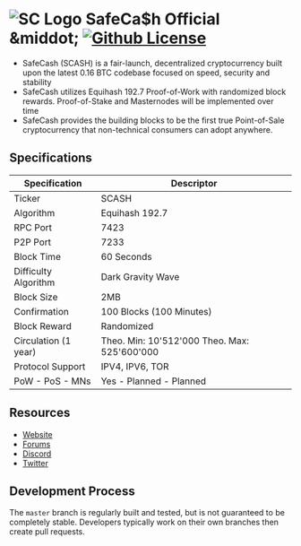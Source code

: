 ![SC Logo](https://image.ibb.co/h82JEy/SC.png "SafeCa$h")
SafeCa$h Official
&middot;
[![Github License](https://img.shields.io/npm/l/express.svg)](https://github.com/SafeCashOfficial/SafeCash/blob/master/COPYING)
=====================================

* SafeCash (SCASH) is a fair-launch, decentralized cryptocurrency built upon the latest 0.16 BTC codebase focused on speed, security and stability
* SafeCash utilizes Equihash 192.7 Proof-of-Work with randomized block rewards. Proof-of-Stake and Masternodes will be implemented over time
* SafeCash provides the building blocks to be the first true Point-of-Sale cryptocurrency that non-technical consumers can adopt anywhere.

## Specifications

| Specification         | Descriptor                                    |
|-----------------------|-----------------------------------------------|
| Ticker                | SCASH                                         |
| Algorithm             | Equihash 192.7                                |
| RPC Port              | 7423                                          |
| P2P Port              | 7233                                          |
| Block Time            | 60 Seconds                                    |
| Difficulty Algorithm  | Dark Gravity Wave                             |
| Block Size            | 2MB                                           |
| Confirmation          | 100 Blocks (100 Minutes)                      |
| Block Reward          | Randomized                                    |
| Circulation (1 year)  | Theo. Min: 10'512'000 Theo. Max: 525'600'000  |
| Protocol Support      | IPV4, IPV6, TOR                               |
| PoW - PoS - MNs       | Yes - Planned - Planned                       |

## Resources

* [Website](https://safecash.io/)
* [Forums](https://safecash.io/forum/)
* [Discord](https://discord.gg/8hSjExc)
* [Twitter](https://twitter.com/SafeCash_IO)


## Development Process

The `master` branch is regularly built and tested, but is not guaranteed to be completely stable. Developers typically work on their own branches then create pull requests.
